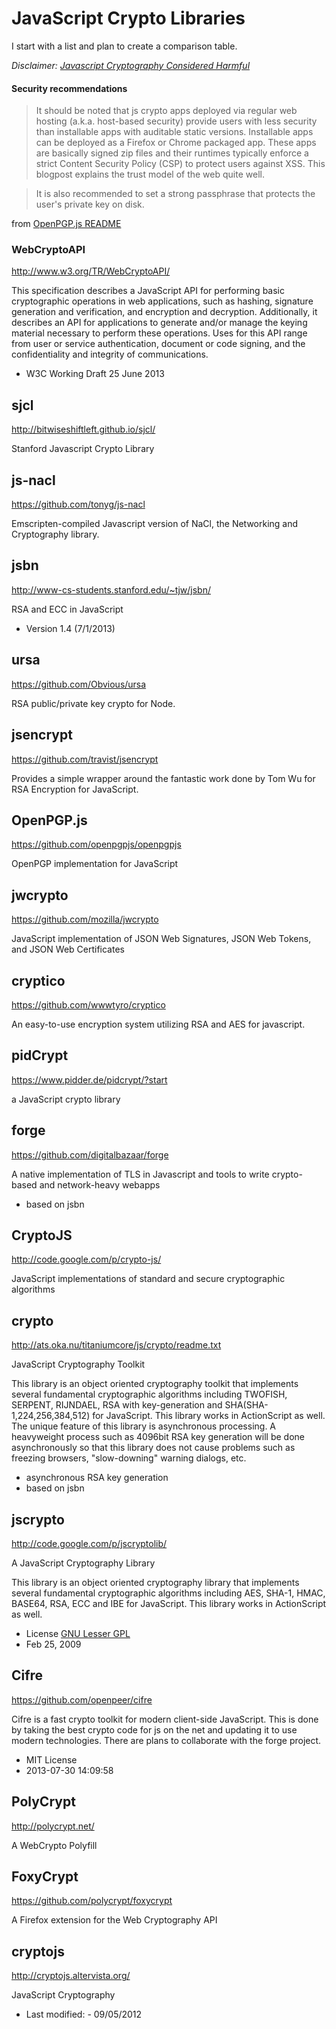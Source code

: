 JavaScript Crypto Libraries
===========================
I start with a list and plan to create a comparison table.

_Disclaimer: [Javascript Cryptography Considered Harmful](http://www.matasano.com/articles/javascript-cryptography/)_

#### Security recommendations

> It should be noted that js crypto apps deployed via regular web hosting (a.k.a. host-based security) provide users with less security than installable apps with auditable static versions. Installable apps can be deployed as a Firefox or Chrome packaged app. These apps are basically signed zip files and their runtimes typically enforce a strict Content Security Policy (CSP) to protect users against XSS. This blogpost explains the trust model of the web quite well.

> It is also recommended to set a strong passphrase that protects the user's private key on disk.

from [OpenPGP.js README](https://github.com/openpgpjs/openpgpjs)


### WebCryptoAPI
http://www.w3.org/TR/WebCryptoAPI/

This specification describes a JavaScript API for performing basic cryptographic operations in web applications, such as hashing, signature generation and verification, and encryption and decryption. Additionally, it describes an API for applications to generate and/or manage the keying material necessary to perform these operations. Uses for this API range from user or service authentication, document or code signing, and the confidentiality and integrity of communications. 

* W3C Working Draft 25 June 2013


## sjcl
http://bitwiseshiftleft.github.io/sjcl/

Stanford Javascript Crypto Library

## js-nacl
https://github.com/tonyg/js-nacl

Emscripten-compiled Javascript version of NaCl, the Networking and Cryptography library.

## jsbn
http://www-cs-students.stanford.edu/~tjw/jsbn/

RSA and ECC in JavaScript

* Version 1.4 (7/1/2013)

## ursa
https://github.com/Obvious/ursa

RSA public/private key crypto for Node.

## jsencrypt
https://github.com/travist/jsencrypt

Provides a simple wrapper around the fantastic work done by Tom Wu for RSA Encryption for JavaScript.

## OpenPGP.js
https://github.com/openpgpjs/openpgpjs

OpenPGP implementation for JavaScript

## jwcrypto
https://github.com/mozilla/jwcrypto

JavaScript implementation of JSON Web Signatures, JSON Web Tokens, and JSON Web Certificates

## cryptico
https://github.com/wwwtyro/cryptico

An easy-to-use encryption system utilizing RSA and AES for javascript.

## pidCrypt
https://www.pidder.de/pidcrypt/?start

a JavaScript crypto library

## forge
https://github.com/digitalbazaar/forge

A native implementation of TLS in Javascript and tools to write crypto-based and network-heavy webapps

* based on jsbn

## CryptoJS
http://code.google.com/p/crypto-js/ 

JavaScript implementations of standard and secure cryptographic algorithms

## crypto
http://ats.oka.nu/titaniumcore/js/crypto/readme.txt

JavaScript Cryptography Toolkit

This library is an object oriented cryptography toolkit that implements several
fundamental cryptographic algorithms including TWOFISH, SERPENT, RIJNDAEL, RSA
with key-generation and SHA(SHA-1,224,256,384,512) for JavaScript. This library
works in ActionScript as well. The unique feature of this library is
asynchronous processing. A heavyweight process such as 4096bit RSA key
generation will be done asynchronously so that this library does not cause
problems such as freezing browsers, "slow-downing" warning dialogs, etc.

* asynchronous RSA key generation
* based on jsbn

## jscrypto
http://code.google.com/p/jscryptolib/

A JavaScript Cryptography Library

This library is an object oriented cryptography library that implements several fundamental cryptographic algorithms including AES, SHA-1, HMAC, BASE64, RSA, ECC and IBE for JavaScript. This library works in ActionScript as well. 

* License [GNU Lesser GPL](http://www.gnu.org/licenses/lgpl.html)
* Feb 25, 2009

## Cifre
https://github.com/openpeer/cifre

Cifre is a fast crypto toolkit for modern client-side JavaScript. This is done by taking the best crypto code for js on the net and updating it to use modern technologies. There are plans to collaborate with the forge project.

* MIT License
* 2013-07-30 14:09:58


##  PolyCrypt
http://polycrypt.net/

A WebCrypto Polyfill

## FoxyCrypt
https://github.com/polycrypt/foxycrypt

A Firefox extension for the Web Cryptography API


## cryptojs
http://cryptojs.altervista.org/

JavaScript Cryptography

* Last modified: - 09/05/2012